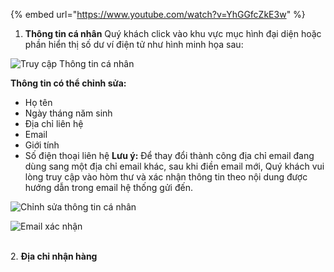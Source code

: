 
{% embed url="https://www.youtube.com/watch?v=YhGGfcZkE3w" %}

1. **Thông tin cá nhân**
Quý khách click vào khu vực mục hình đại diện hoặc phần hiển thị số dư ví điện tử như hình minh họa sau:

![Truy cập Thông tin cá nhân](https://user-images.githubusercontent.com/73226975/103864938-03270d80-50f6-11eb-9b6f-b13503744302.png)

**Thông tin có thể chỉnh sửa:**
+ Họ tên
+ Ngày tháng năm sinh
+ Địa chỉ liên hệ
+ Email
+ Giới tính
+ Số điện thoại liên hệ
**Lưu ý:**
Để thay đổi thành công địa chỉ email đang dùng sang một địa chỉ email khác, sau khi điền email mới, Quý khách vui lòng truy cập vào hòm thư và xác nhận thông tin theo nội dung được hướng dẫn trong email hệ thống gửi đến.


![Chỉnh sửa thông tin cá nhân](https://user-images.githubusercontent.com/73226975/103864946-04f0d100-50f6-11eb-80ce-f4edc5ee515b.png)

![Email xác nhận](https://user-images.githubusercontent.com/73226975/104561388-e94b7480-5679-11eb-9daf-c489d87f4367.png)

  \
2. **Địa chỉ nhận hàng**


